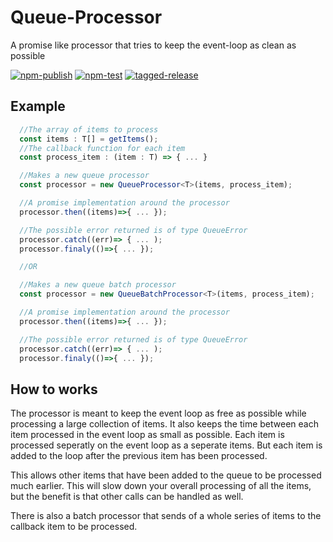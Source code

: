 # Queue-Processor

A promise like processor that tries to keep the event-loop as clean as possible

[![npm-publish](https://github.com/DaanV2/queue-processor/actions/workflows/npm-publish.yml/badge.svg)](https://github.com/DaanV2/queue-processor/actions/workflows/npm-publish.yml)
[![npm-test](https://github.com/DaanV2/queue-processor/actions/workflows/npm-test.yml/badge.svg)](https://github.com/DaanV2/queue-processor/actions/workflows/npm-test.yml)
[![tagged-release](https://github.com/DaanV2/queue-processor/actions/workflows/tagged-release.yml/badge.svg)](https://github.com/DaanV2/queue-processor/actions/workflows/tagged-release.yml)

## Example

```ts
  //The array of items to process
  const items : T[] = getItems();
  //The callback function for each item
  const process_item : (item : T) => { ... }

  //Makes a new queue processor
  const processor = new QueueProcessor<T>(items, process_item);

  //A promise implementation around the processor
  processor.then((items)=>{ ... });

  //The possible error returned is of type QueueError
  processor.catch((err)=> { ... );
  processor.finaly(()=>{ ... });

  //OR

  //Makes a new queue batch processor
  const processor = new QueueBatchProcessor<T>(items, process_item);

  //A promise implementation around the processor
  processor.then((items)=>{ ... });

  //The possible error returned is of type QueueError
  processor.catch((err)=> { ... );
  processor.finaly(()=>{ ... });
```

## How to works

The processor is meant to keep the event loop as free as possible while processing a large collection of items. It also keeps the time between each
item processed in the event loop as small as possible. Each item is processed seperatly on the event loop as a seperate items. But each item is added
to the loop after the previous item has been processed.

This allows other items that have been added to the queue to be processed much earlier. This will slow down your overall processing of all the items,
but the benefit is that other calls can be handled as well.

There is also a batch processor that sends of a whole series of items to the callback item to be processed.
